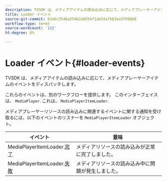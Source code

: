 ```yaml
---
description: TVSDK は、メディアアイテムの読み込みに応じて、メディアプレーヤーアイテムのイベントをディスパッチします。
title: Loader イベント
source-git-commit: 02ebc3548a254b2a6554f1ab34afbb3ea5f09bb8
workflow-type: tm+mt
source-wordcount: '122'
ht-degree: 0%

---
```


# Loader イベント{#loader-events}

TVSDK は、メディアアイテムの読み込みに応じて、メディアプレーヤーアイテムのイベントをディスパッチします。

これらのイベントは、別のワークフローを提供します。 このインターフェイスは、 `MediaPlayer`. これは、 `MediaPlayerItemLoader`.

メディアプレーヤーリソースの読み込みに関連するイベントに関する通知を受け取るには、以下のイベントのリスナーを `MediaPlayerItemLoader` オブジェクト。

| イベント | 意味 |
|---|---|
| MediaPlayerItemLoader.[完了](https://help.adobe.com/en_US/primetime/api/psdk/asdoc-dhls_1.4/com/adobe/mediacore/MediaPlayerItemLoader.html#event:completed) | メディアリソースの読み込みが正常に完了しました。 |
| MediaPlayerItemLoader.[失敗](https://help.adobe.com/en_US/primetime/api/psdk/asdoc-dhls_1.4/com/adobe/mediacore/MediaPlayerItemLoader.html#event:failed) | メディアリソースの読み込み中に問題が発生しました。 |
